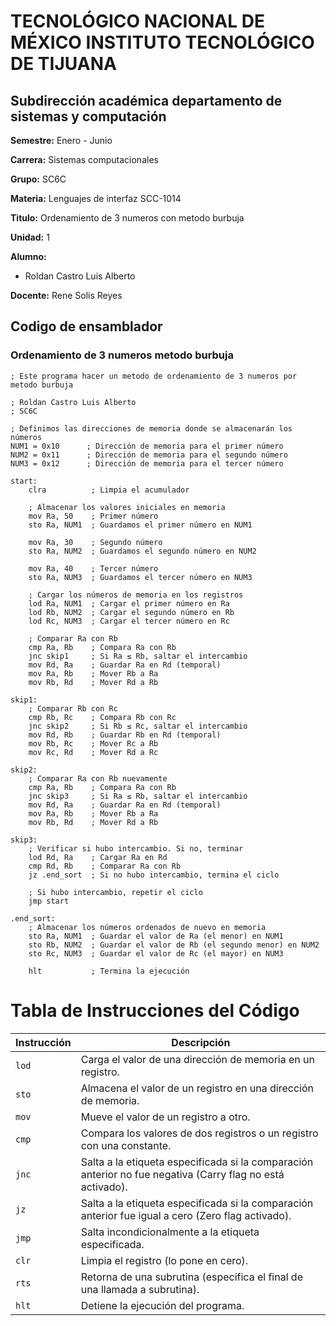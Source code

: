 # TECNOLÓGICO NACIONAL DE MÉXICO INSTITUTO TECNOLÓGICO DE TIJUANA
## Subdirección académica departamento de sistemas y computación

**Semestre:** Enero - Junio

**Carrera:** Sistemas computacionales

**Grupo:** SC6C

**Materia:** Lenguajes de interfaz SCC-1014

**Titulo:** Ordenamiento de 3 numeros con metodo burbuja
 
**Unidad:** 1

**Alumno:** 
 - Roldan Castro Luis Alberto

**Docente:**
  Rene Solis Reyes


## Codigo de ensamblador

### Ordenamiento de 3 numeros metodo burbuja

```assembly
; Este programa hacer un metodo de ordenamiento de 3 numeros por metodo burbuja

; Roldan Castro Luis Alberto
; SC6C

; Definimos las direcciones de memoria donde se almacenarán los números
NUM1 = 0x10      ; Dirección de memoria para el primer número
NUM2 = 0x11      ; Dirección de memoria para el segundo número
NUM3 = 0x12      ; Dirección de memoria para el tercer número

start:
    clra          ; Limpia el acumulador

    ; Almacenar los valores iniciales en memoria
    mov Ra, 50    ; Primer número
    sto Ra, NUM1  ; Guardamos el primer número en NUM1

    mov Ra, 30    ; Segundo número
    sto Ra, NUM2  ; Guardamos el segundo número en NUM2

    mov Ra, 40    ; Tercer número
    sto Ra, NUM3  ; Guardamos el tercer número en NUM3

    ; Cargar los números de memoria en los registros
    lod Ra, NUM1  ; Cargar el primer número en Ra
    lod Rb, NUM2  ; Cargar el segundo número en Rb
    lod Rc, NUM3  ; Cargar el tercer número en Rc

    ; Comparar Ra con Rb
    cmp Ra, Rb    ; Compara Ra con Rb
    jnc skip1     ; Si Ra ≤ Rb, saltar el intercambio
    mov Rd, Ra    ; Guardar Ra en Rd (temporal)
    mov Ra, Rb    ; Mover Rb a Ra
    mov Rb, Rd    ; Mover Rd a Rb

skip1:
    ; Comparar Rb con Rc
    cmp Rb, Rc    ; Compara Rb con Rc
    jnc skip2     ; Si Rb ≤ Rc, saltar el intercambio
    mov Rd, Rb    ; Guardar Rb en Rd (temporal)
    mov Rb, Rc    ; Mover Rc a Rb
    mov Rc, Rd    ; Mover Rd a Rc

skip2:
    ; Comparar Ra con Rb nuevamente
    cmp Ra, Rb    ; Compara Ra con Rb
    jnc skip3     ; Si Ra ≤ Rb, saltar el intercambio
    mov Rd, Ra    ; Guardar Ra en Rd (temporal)
    mov Ra, Rb    ; Mover Rb a Ra
    mov Rb, Rd    ; Mover Rd a Rb

skip3:
    ; Verificar si hubo intercambio. Si no, terminar
    lod Rd, Ra    ; Cargar Ra en Rd
    cmp Rd, Rb    ; Comparar Ra con Rb
    jz .end_sort  ; Si no hubo intercambio, termina el ciclo

    ; Si hubo intercambio, repetir el ciclo
    jmp start

.end_sort:
    ; Almacenar los números ordenados de nuevo en memoria
    sto Ra, NUM1  ; Guardar el valor de Ra (el menor) en NUM1
    sto Rb, NUM2  ; Guardar el valor de Rb (el segundo menor) en NUM2
    sto Rc, NUM3  ; Guardar el valor de Rc (el mayor) en NUM3

    hlt           ; Termina la ejecución
```

# Tabla de Instrucciones del Código

| **Instrucción**     | **Descripción**                                                                                     |
|----------------------|-----------------------------------------------------------------------------------------------------|
| `lod`                | Carga el valor de una dirección de memoria en un registro.                                          |
| `sto`                | Almacena el valor de un registro en una dirección de memoria.                                       |
| `mov`                | Mueve el valor de un registro a otro.                                                               |
| `cmp`                | Compara los valores de dos registros o un registro con una constante.                               |
| `jnc`                | Salta a la etiqueta especificada si la comparación anterior no fue negativa (Carry flag no está activado). |
| `jz`                 | Salta a la etiqueta especificada si la comparación anterior fue igual a cero (Zero flag activado).  |
| `jmp`                | Salta incondicionalmente a la etiqueta especificada.                                                |
| `clr`                | Limpia el registro (lo pone en cero).                                                               |
| `rts`                | Retorna de una subrutina (especifica el final de una llamada a subrutina).                          |
| `hlt`                | Detiene la ejecución del programa.                                                                  |
